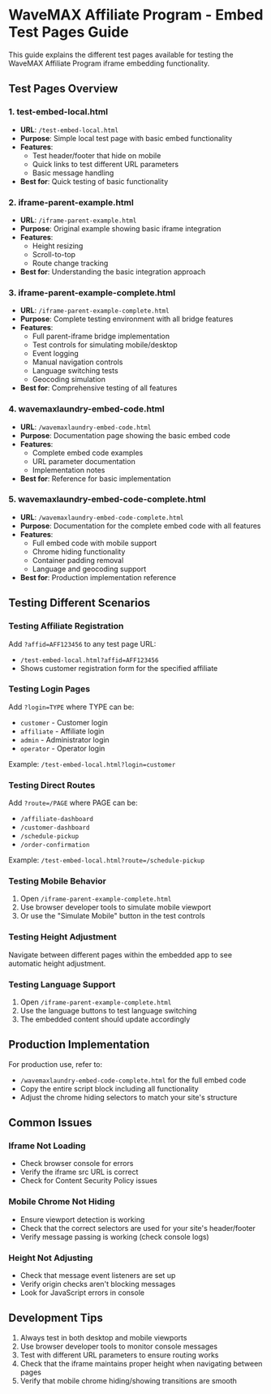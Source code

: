 # WaveMAX Affiliate Program - Embed Test Pages Guide

This guide explains the different test pages available for testing the WaveMAX Affiliate Program iframe embedding functionality.

## Test Pages Overview

### 1. **test-embed-local.html**
- **URL**: `/test-embed-local.html`
- **Purpose**: Simple local test page with basic embed functionality
- **Features**: 
  - Test header/footer that hide on mobile
  - Quick links to test different URL parameters
  - Basic message handling
- **Best for**: Quick testing of basic functionality

### 2. **iframe-parent-example.html**
- **URL**: `/iframe-parent-example.html`
- **Purpose**: Original example showing basic iframe integration
- **Features**:
  - Height resizing
  - Scroll-to-top
  - Route change tracking
- **Best for**: Understanding the basic integration approach

### 3. **iframe-parent-example-complete.html**
- **URL**: `/iframe-parent-example-complete.html`
- **Purpose**: Complete testing environment with all bridge features
- **Features**:
  - Full parent-iframe bridge implementation
  - Test controls for simulating mobile/desktop
  - Event logging
  - Manual navigation controls
  - Language switching tests
  - Geocoding simulation
- **Best for**: Comprehensive testing of all features

### 4. **wavemaxlaundry-embed-code.html**
- **URL**: `/wavemaxlaundry-embed-code.html`
- **Purpose**: Documentation page showing the basic embed code
- **Features**:
  - Complete embed code examples
  - URL parameter documentation
  - Implementation notes
- **Best for**: Reference for basic implementation

### 5. **wavemaxlaundry-embed-code-complete.html**
- **URL**: `/wavemaxlaundry-embed-code-complete.html`
- **Purpose**: Documentation for the complete embed code with all features
- **Features**:
  - Full embed code with mobile support
  - Chrome hiding functionality
  - Container padding removal
  - Language and geocoding support
- **Best for**: Production implementation reference

## Testing Different Scenarios

### Testing Affiliate Registration
Add `?affid=AFF123456` to any test page URL:
- `/test-embed-local.html?affid=AFF123456`
- Shows customer registration form for the specified affiliate

### Testing Login Pages
Add `?login=TYPE` where TYPE can be:
- `customer` - Customer login
- `affiliate` - Affiliate login
- `admin` - Administrator login
- `operator` - Operator login

Example: `/test-embed-local.html?login=customer`

### Testing Direct Routes
Add `?route=/PAGE` where PAGE can be:
- `/affiliate-dashboard`
- `/customer-dashboard`
- `/schedule-pickup`
- `/order-confirmation`

Example: `/test-embed-local.html?route=/schedule-pickup`

### Testing Mobile Behavior
1. Open `/iframe-parent-example-complete.html`
2. Use browser developer tools to simulate mobile viewport
3. Or use the "Simulate Mobile" button in the test controls

### Testing Height Adjustment
Navigate between different pages within the embedded app to see automatic height adjustment.

### Testing Language Support
1. Open `/iframe-parent-example-complete.html`
2. Use the language buttons to test language switching
3. The embedded content should update accordingly

## Production Implementation

For production use, refer to:
- `/wavemaxlaundry-embed-code-complete.html` for the full embed code
- Copy the entire script block including all functionality
- Adjust the chrome hiding selectors to match your site's structure

## Common Issues

### Iframe Not Loading
- Check browser console for errors
- Verify the iframe src URL is correct
- Check for Content Security Policy issues

### Mobile Chrome Not Hiding
- Ensure viewport detection is working
- Check that the correct selectors are used for your site's header/footer
- Verify message passing is working (check console logs)

### Height Not Adjusting
- Check that message event listeners are set up
- Verify origin checks aren't blocking messages
- Look for JavaScript errors in console

## Development Tips

1. Always test in both desktop and mobile viewports
2. Use browser developer tools to monitor console messages
3. Test with different URL parameters to ensure routing works
4. Check that the iframe maintains proper height when navigating between pages
5. Verify that mobile chrome hiding/showing transitions are smooth